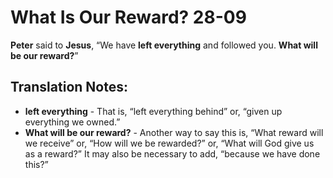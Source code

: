What Is Our Reward? 28-09
===========================


**Peter** said to **Jesus**, “We have **left everything** and followed
you. **What will be our reward?**”

Translation Notes:
------------------

-   **left everything** - That is, “left everything behind” or,
“given
    up everything we owned.”
-   **What will be our reward?** - Another way to say this is, “What
    reward will we receive” or, “How will we be rewarded?” or,
    “What will God give us as a reward?” It may also be necessary
    to add, “because we have done this?”

